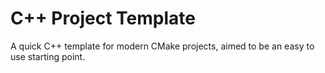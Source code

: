 # C++ Project Template

A quick C++ template for modern CMake projects, aimed to be an easy to use
starting point.
